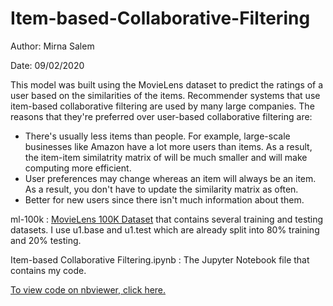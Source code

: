 # Item-based-Collaborative-Filtering

Author: Mirna Salem

Date: 09/02/2020

This model was built using the MovieLens dataset to predict the ratings of a user based on the similarities of the items. Recommender systems that use item-based collaborative filtering are used by many large companies. The reasons that they're preferred over user-based collaborative filtering are:
* There's usually less items than people. For example, large-scale businesses like Amazon have a lot more users than items. As a result, the item-item similatrity matrix of will be much smaller and will make computing more efficient.
* User preferences may change whereas an item will always be an item. As a result, you don't have to update the similarity matrix as often.
* Better for new users since there isn't much information about them.

ml-100k : [MovieLens 100K Dataset](https://grouplens.org/datasets/movielens/) that contains several training and testing datasets. I use u1.base and u1.test which are already split into 80% training and 20% testing.

Item-based Collaborative Filtering.ipynb : The Jupyter Notebook file that contains my code.

[To view code on nbviewer, click here.](https://nbviewer.jupyter.org/github/mirna-salem/Item-based-Collaborative-Filtering/blob/master/Item-based%20Collaborative%20Filtering.ipynb)
